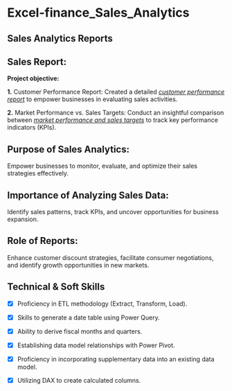 # Excel-finance_Sales_Analytics
## Sales Analytics Reports

## Sales Report:
**Project objective:**

**1.** Customer Performance Report: Created a detailed _[customer performance report](https://github.com/RoopaGanapur/Excel_Sales_Analytics/blob/main/Customer%20Net%20Sales%20Performance.pdf)_ to empower businesses in evaluating sales activities.

**2.** Market Performance vs. Sales Targets: Conduct an insightful comparison between _[market performance and sales targets](https://github.com/RoopaGanapur/Excel_Sales_Analytics/blob/main/Market%20PerformanceVS%20Target.pdf)_ to track key performance indicators (KPIs).

## Purpose of Sales Analytics:
Empower businesses to monitor, evaluate, and optimize their sales strategies effectively.

## Importance of Analyzing Sales Data:
Identify sales patterns, track KPIs, and uncover opportunities for business expansion.

## Role of Reports:
Enhance customer discount strategies, facilitate consumer negotiations, and identify growth opportunities in new markets.



## Technical & Soft Skills
- [x] Proficiency in ETL methodology (Extract, Transform, Load).
- [x] Skills to generate a date table using Power Query.
- [x] Ability to derive fiscal months and quarters.
- [x] Establishing data model relationships with Power Pivot.
- [x] Proficiency in incorporating supplementary data into an existing data model.
- [x] Utilizing DAX to create calculated columns.
      

